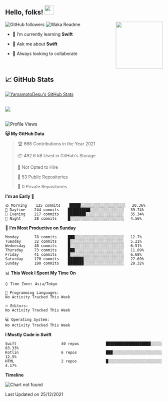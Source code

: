 ## Hello, folks! <img src="https://raw.githubusercontent.com/MartinHeinz/MartinHeinz/master/wave.gif" width="30px"> 
<p>
<img align="right" src="https://media.giphy.com/media/26ufdb3cYKwbRtYVW/giphy.gif" style="max-width:100%;" height="150px">
 
![GitHub followers](https://img.shields.io/github/followers/YamamotoDesu?label=Follow&style=social)
![Waka Readme](https://github.com/YamamotoDesu/YamamotoDesu/workflows/Waka%20Readme/badge.svg)
 
- 🌱 I’m currently learning **Swift**  
 
- 💬 Ask me about **Swift**  
 
- 👯 Always looking to collaborate
</p>
<br>

## &#x1f4c8; GitHub Stats
<a href="https://github.com/YamamotoDesu/YamamotoDesu">
  <img align="center" src="https://github-readme-stats.vercel.app/api?username=YamamotoDesu&show_icons=true&line_height=27&count_private=true&title_color=ffffff&text_color=c9cacc&icon_color=2bbc8a&bg_color=1d1f21&hide=contribs,prs&show_icons=true" alt="YamamotoDesu's GitHub Stats" /><br><br>
</a>

![](https://github-profile-summary-cards.vercel.app/api/cards/profile-details?username=YamamotoDesu&theme=vue)
<br><br>

<!--START_SECTION:waka-->
![Profile Views](http://img.shields.io/badge/Profile%20Views-5-blue)

**🐱 My GitHub Data** 

> 🏆 668 Contributions in the Year 2021
 > 
> 📦 492.6 kB Used in GitHub's Storage 
 > 
> 🚫 Not Opted to Hire
 > 
> 📜 53 Public Repositories 
 > 
> 🔑 0 Private Repositories  
 > 
**I'm an Early 🐤** 

```text
🌞 Morning    125 commits    █████░░░░░░░░░░░░░░░░░░░░   20.36% 
🌆 Daytime    244 commits    ██████████░░░░░░░░░░░░░░░   39.74% 
🌃 Evening    217 commits    ████████░░░░░░░░░░░░░░░░░   35.34% 
🌙 Night      28 commits     █░░░░░░░░░░░░░░░░░░░░░░░░   4.56%

```
📅 **I'm Most Productive on Sunday** 

```text
Monday       78 commits     ███░░░░░░░░░░░░░░░░░░░░░░   12.7% 
Tuesday      32 commits     █░░░░░░░░░░░░░░░░░░░░░░░░   5.21% 
Wednesday    40 commits     █░░░░░░░░░░░░░░░░░░░░░░░░   6.51% 
Thursday     73 commits     ███░░░░░░░░░░░░░░░░░░░░░░   11.89% 
Friday       41 commits     █░░░░░░░░░░░░░░░░░░░░░░░░   6.68% 
Saturday     170 commits    ███████░░░░░░░░░░░░░░░░░░   27.69% 
Sunday       180 commits    ███████░░░░░░░░░░░░░░░░░░   29.32%

```


📊 **This Week I Spent My Time On** 

```text
⌚︎ Time Zone: Asia/Tokyo

💬 Programming Languages: 
No Activity Tracked This Week

🔥 Editors: 
No Activity Tracked This Week

💻 Operating System: 
No Activity Tracked This Week

```

**I Mostly Code in Swift** 

```text
Swift                    40 repos            ████████████████████░░░░░   83.33% 
Kotlin                   6 repos             ███░░░░░░░░░░░░░░░░░░░░░░   12.5% 
HTML                     2 repos             █░░░░░░░░░░░░░░░░░░░░░░░░   4.17%

```


**Timeline**

![Chart not found](https://raw.githubusercontent.com/YamamotoDesu/YamamotoDesu/main/charts/bar_graph.png) 


 Last Updated on 25/12/2021
<!--END_SECTION:waka-->
